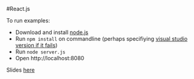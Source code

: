 #React.js 

To run examples:

* Download and install [node.js](http://nodejs.org/)
* Run `npm install` on commandline (perhaps specifiying [visual studio version if it fails](http://kevgriffin.com/specifying-visual-studio-version-in-npm-installs/))
* Run `node server.js` 
* Open http://localhost:8080

Slides [here](https://docs.google.com/a/configit.com/presentation/d/1KaTFsO09C5SOxt62B6ZkQ_ylj_iDlLaA6a9axyp8sv0/edit?usp=sharing)




